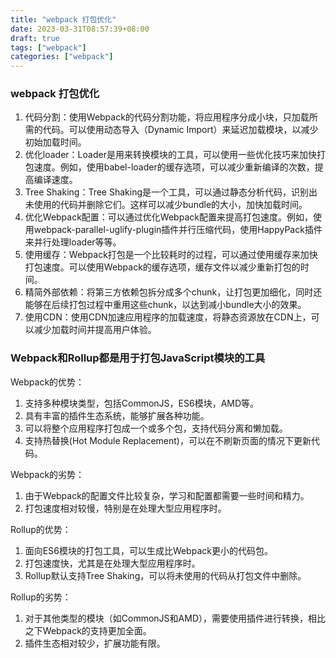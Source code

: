 ```yaml
---
title: "webpack 打包优化"
date: 2023-03-31T08:57:39+08:00
draft: true
tags: ["webpack"]
categories: ["webpack"]
---
```




### webpack 打包优化

1. 代码分割：使用Webpack的代码分割功能，将应用程序分成小块，只加载所需的代码。可以使用动态导入（Dynamic Import）来延迟加载模块，以减少初始加载时间。
2. 优化loader：Loader是用来转换模块的工具，可以使用一些优化技巧来加快打包速度。例如，使用babel-loader的缓存选项，可以减少重新编译的次数，提高编译速度。
3. Tree Shaking：Tree Shaking是一个工具，可以通过静态分析代码，识别出未使用的代码并删除它们。这样可以减少bundle的大小，加快加载时间。
4. 优化Webpack配置：可以通过优化Webpack配置来提高打包速度。例如，使用webpack-parallel-uglify-plugin插件并行压缩代码，使用HappyPack插件来并行处理loader等等。
5. 使用缓存：Webpack打包是一个比较耗时的过程，可以通过使用缓存来加快打包速度。可以使用Webpack的缓存选项，缓存文件以减少重新打包的时间。
6. 精简外部依赖：将第三方依赖包拆分成多个chunk，让打包更加细化，同时还能够在后续打包过程中重用这些chunk，以达到减小bundle大小的效果。
7. 使用CDN：使用CDN加速应用程序的加载速度，将静态资源放在CDN上，可以减少加载时间并提高用户体验。



### Webpack和Rollup都是用于打包JavaScript模块的工具

Webpack的优势：

1. 支持多种模块类型，包括CommonJS，ES6模块，AMD等。
2. 具有丰富的插件生态系统，能够扩展各种功能。
3. 可以将整个应用程序打包成一个或多个包，支持代码分离和懒加载。
4. 支持热替换(Hot Module Replacement)，可以在不刷新页面的情况下更新代码。

Webpack的劣势：

1. 由于Webpack的配置文件比较复杂，学习和配置都需要一些时间和精力。
2. 打包速度相对较慢，特别是在处理大型应用程序时。

Rollup的优势：

1. 面向ES6模块的打包工具，可以生成比Webpack更小的代码包。
2. 打包速度快，尤其是在处理大型应用程序时。
3. Rollup默认支持Tree Shaking，可以将未使用的代码从打包文件中删除。

Rollup的劣势：

1. 对于其他类型的模块（如CommonJS和AMD），需要使用插件进行转换，相比之下Webpack的支持更加全面。
2. 插件生态相对较少，扩展功能有限。